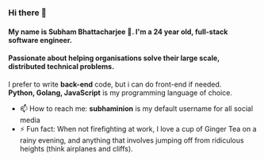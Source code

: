
<!--
**subhaminion/subhaminion** is a ✨ _special_ ✨ repository because its `README.md` (this file) appears on your GitHub profile.
-->
### Hi there 👋

#### My name is **Subham Bhattacharjee 🚀**. I'm a 24 year old, full-stack software engineer.
#### Passionate about helping organisations solve their large scale, distributed technical problems.

I prefer to write **back-end** code, but i can do front-end if needed.  
**Python, Golang, JavaScript** is my programming language of choice.

- 📫 How to reach me: **subhaminion** is my default username for all social media
- ⚡ Fun fact: When not firefighting at work, I love a cup of Ginger Tea on a rainy evening, and anything that involves jumping off from ridiculous heights (think airplanes and cliffs).
